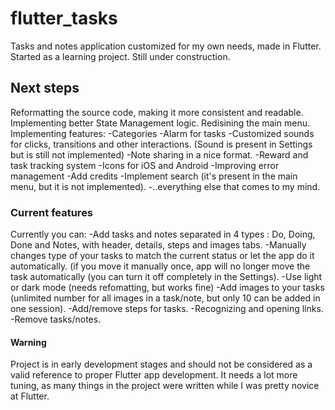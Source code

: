 # flutter_tasks

Tasks and notes application customized for my own needs, made in Flutter. Started as a learning project. Still under construction.

## Next steps

Reformatting the source code, making it more consistent and readable.
Implementing better State Management logic.
Redisining the main menu.
Implementing features: 
  -Categories 
  -Alarm for tasks
  -Customized sounds for clicks, transitions and other interactions. (Sound is present in Settings but is still not implemented)
  -Note sharing in a nice format.
  -Reward and task tracking system
  -Icons for iOS and Android
  -Improving error management
  -Add credits
  -Implement search (it's present in the main menu, but it is not implemented).
  -..everything else that comes to my mind.
  
### Current features

Currently you can:
  -Add tasks and notes separated in 4 types : Do, Doing, Done and Notes, with header, details, steps and images tabs.
  -Manually changes type of your tasks to match the current status or let the app do it automatically. (if you move it manually once, app will no longer move the task automatically (you can turn it off completely in the Settings).
  -Use light or dark mode (needs refomatting, but works fine)
  -Add images to your tasks (unlimited number for all images in a task/note, but only 10 can be added in one session).
  -Add/remove steps for tasks.
  -Recognizing and opening links.
  -Remove tasks/notes.
  
#### Warning
  
  Project is in early development stages and should not be considered as a valid reference to proper Flutter app development. It needs a lot more tuning, as many things in the project were written while I was pretty novice at Flutter.
  
  
